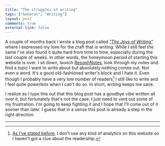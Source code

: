 ```yaml
---
title: "The struggles of writing"
tags: ["General", "Writing"]
layout: post
comments: true
external-link: false
---
```


A couple of months back I wrote a blog post called *["The Joys of Writing"](/blog/2012/09/20/the-joys-of-writing/ "The Joys Of Writing")* where I expressed my love for the craft that is writing. While I still feel the same I've also found it quite hard from time to time, especially during the last couple of weeks. In other words, the honeymoon period of starting this website is over. I sit down, launch [ResophNotes](http://resoph.com/ResophNotes/Welcome.html "ResophNotes"), look through my notes and find a topic I want to write about but absolutely nothing comes out. Not even a word. It's a good old-fashioned writer's block and I hate it. Even though I probably have a very low number of readers[^20121209-1] I still like to write and I feel quite powerless when I can't do so. In short, writing keeps me sane. 

I realize as I type this out that this blog post has a goodbye vibe written all over it, but fortunately that's not the case. I just need to vent out some of my frustration. I'm going to keep fighting it and I hope that I'll come out of it sooner than later. I guess that in a sense this post is already a step in the right direction.

***

[^20121209-1]: [As I've stated before](/blog/2012/09/20/the-joys-of-writing/ "The Joys Of Writing"), I don't use any kind of analytics on this website so I haven't got a clue about the readership.
